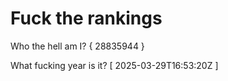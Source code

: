 # Fuck the rankings

Who the hell am I?
{ 28835944 }

What fucking year is it?
[ 2025-03-29T16:53:20Z ]
